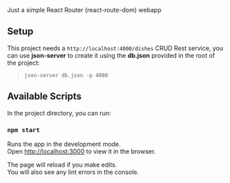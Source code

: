 Just a simple React Router (react-route-dom) webapp

## Setup
This project needs a `http://localhost:4000/dishes` CRUD Rest service, you can use **json-server** to create it using the **db.json** provided in the root of the project:

> `json-server db.json -p 4000`


## Available Scripts

In the project directory, you can run:

### `npm start`

Runs the app in the development mode.<br />
Open [http://localhost:3000](http://localhost:3000) to view it in the browser.

The page will reload if you make edits.<br />
You will also see any lint errors in the console.
